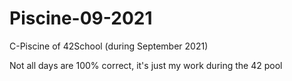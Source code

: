 # Piscine-09-2021
C-Piscine of 42School (during September 2021)

Not all days are 100% correct, it's just my work during the 42 pool
